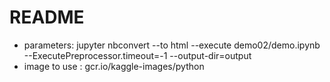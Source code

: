 # README

* parameters: jupyter nbconvert --to html --execute demo02/demo.ipynb --ExecutePreprocessor.timeout=-1 --output-dir=output
* image to use : gcr.io/kaggle-images/python

